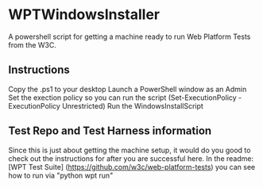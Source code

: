 # WPTWindowsInstaller 

A powershell script for getting a machine ready to run Web Platform Tests from the W3C.

## Instructions

Copy the .ps1 to your desktop
Launch a PowerShell window as an Admin
Set the exection policy so you can run the script (Set-ExecutionPolicy -ExecutionPolicy Unrestricted)
Run the WindowsInstallScript

## Test Repo and Test Harness information

Since this is just about getting the machine setup, it
would do you good to check out the instructions for
after you are successful here. In the readme:
[WPT Test Suite] (https://github.com/w3c/web-platform-tests)
you can see how to run via 
"python wpt run"